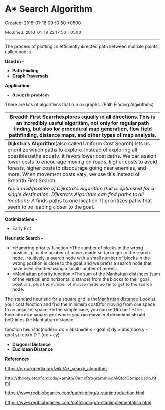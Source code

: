 # A* Search Algorithm

Created: 2018-01-18 09:50:50 +0500

Modified: 2018-01-19 22:17:56 +0500

---

The process of plotting an efficiently directed path between multiple points, called nodes.



**Used in -**
-   **Path Finding**
-   **Graph Traversals**



**Application-**
-   **8 puzzle problem**





There are lots of algorithms that run on graphs. (Path Finding Algorithms)

| **Breadth First Search**explores equally in all directions. This is an incredibly useful algorithm, not only for regular path finding, but also for procedural map generation, flow field pathfinding, distance maps, and other types of map analysis.                                                                                                                                                   |
|------------------------------------------------------------------------|
| **Dijkstra's Algorithm**(also called Uniform Cost Search) lets us prioritize which paths to explore. Instead of exploring all possible paths equally, it favors lower cost paths. We can assign lower costs to encourage moving on roads, higher costs to avoid forests, higher costs to discourage going near enemies, and more. When movement costs vary, we use this instead of Breadth First Search. |
| **A***is a modification of Dijkstra's Algorithm that is optimized for a single destination. Dijkstra's Algorithm can find paths to all locations; A* finds paths to one location. It prioritizes paths that seem to be leading closer to the goal.                                                                                                                                                     |



**Optimizations -**
-   Early Exit



**Heuristic Search -**
-   *Hamming priority function.*The number of blocks in the wrong position, plus the number of moves made so far to get to the search node. Intuitively, a search node with a small number of blocks in the wrong position is close to the goal, and we prefer a search node that have been reached using a small number of moves.
-   *Manhattan priority function.*The sum of the Manhattan distances (sum of the vertical and horizontal distance) from the blocks to their goal positions, plus the number of moves made so far to get to the search node.

The standard heuristic for a square grid is the[Manhattan distance](http://en.wikipedia.org/wiki/Taxicab_geometry). Look at your cost function and find the minimum costDfor moving from one space to an adjacent space.*In the simple case, you can setDto be 1.*The heuristic on a square grid where you can move in 4 directions should beDtimes the Manhattan distance:

function heuristic(node) =
dx = abs(node.x - goal.x)
dy = abs(node.y - goal.y)
return D * (dx + dy)
-   **Diagonal Distance**
-   **Euclidean Distance**





**References**

<https://en.wikipedia.org/wiki/A*_search_algorithm>

<http://theory.stanford.edu/~amitp/GameProgramming/AStarComparison.html>

<https://www.redblobgames.com/pathfinding/a-star/introduction.html>

<https://www.redblobgames.com/pathfinding/a-star/implementation.html>


